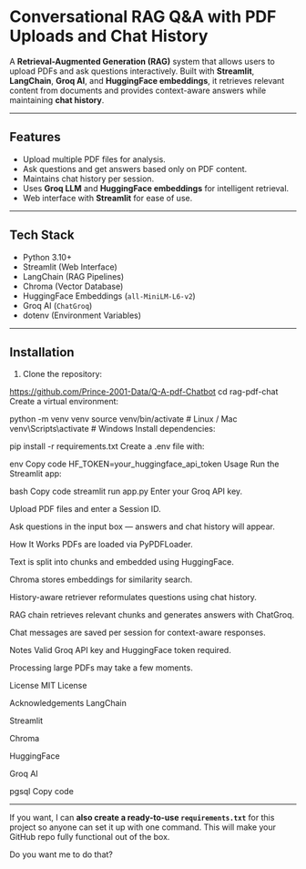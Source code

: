 # Conversational RAG Q&A with PDF Uploads and Chat History

A **Retrieval-Augmented Generation (RAG)** system that allows users to upload PDFs and ask questions interactively. Built with **Streamlit**, **LangChain**, **Groq AI**, and **HuggingFace embeddings**, it retrieves relevant content from documents and provides context-aware answers while maintaining **chat history**.

---

## Features

- Upload multiple PDF files for analysis.  
- Ask questions and get answers based only on PDF content.  
- Maintains chat history per session.  
- Uses **Groq LLM** and **HuggingFace embeddings** for intelligent retrieval.  
- Web interface with **Streamlit** for ease of use.

---

## Tech Stack

- Python 3.10+  
- Streamlit (Web Interface)  
- LangChain (RAG Pipelines)  
- Chroma (Vector Database)  
- HuggingFace Embeddings (`all-MiniLM-L6-v2`)  
- Groq AI (`ChatGroq`)  
- dotenv (Environment Variables)

---

## Installation

1. Clone the repository:  

https://github.com/Prince-2001-Data/Q-A-pdf-Chatbot
cd rag-pdf-chat
Create a virtual environment:


python -m venv venv
source venv/bin/activate   # Linux / Mac
venv\Scripts\activate      # Windows
Install dependencies:

pip install -r requirements.txt
Create a .env file with:

env
Copy code
HF_TOKEN=your_huggingface_api_token
Usage
Run the Streamlit app:

bash
Copy code
streamlit run app.py
Enter your Groq API key.

Upload PDF files and enter a Session ID.

Ask questions in the input box — answers and chat history will appear.

How It Works
PDFs are loaded via PyPDFLoader.

Text is split into chunks and embedded using HuggingFace.

Chroma stores embeddings for similarity search.

History-aware retriever reformulates questions using chat history.

RAG chain retrieves relevant chunks and generates answers with ChatGroq.

Chat messages are saved per session for context-aware responses.

Notes
Valid Groq API key and HuggingFace token required.

Processing large PDFs may take a few moments.

License
MIT License

Acknowledgements
LangChain

Streamlit

Chroma

HuggingFace

Groq AI

pgsql
Copy code

---

If you want, I can **also create a ready-to-use `requirements.txt`** for this project so anyone can set it up with one command. This will make your GitHub repo fully functional out of the box.  

Do you want me to do that?
